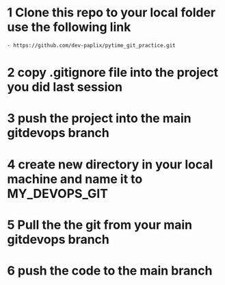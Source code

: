 # 1 Clone this repo to your local folder use the following link
    - https://github.com/dev-paplix/pytime_git_practice.git

# 2 copy .gitignore file into the project you did last session

# 3 push the project into the main gitdevops branch

# 4 create new directory in your local machine and name it to MY_DEVOPS_GIT

# 5 Pull the the git from your main gitdevops branch

# 6 push the code to the main branch
